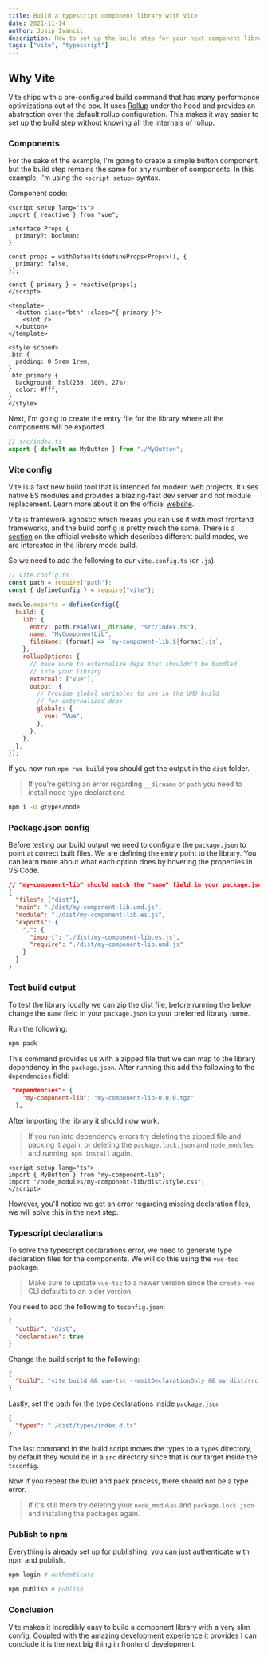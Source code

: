 ```yaml
---
title: Build a typescript component library with Vite
date: 2021-11-14
author: Josip Ivancic
description: How to set up the build step for your next component library
tags: ["vite", "typescript"]
---
```


<script setup>
import PostMeta from '@/components/PostMeta.vue'
</script>

<PostMeta repo="asd"/>

## Why Vite

Vite ships with a pre-configured build command that has many performance optimizations out of the box. It uses [Rollup](https://rollupjs.org/guide/en/) under the hood and provides an abstraction over the default rollup configuration. This makes it way easier to set up the build step without knowing all the internals of rollup.

### Components

For the sake of the example, I'm going to create a simple button component, but the build step remains the same for any number of components. In this example, I'm using the `<script setup>` syntax.

Component code:

```vue
<script setup lang="ts">
import { reactive } from "vue";

interface Props {
  primary?: boolean;
}

const props = withDefaults(defineProps<Props>(), {
  primary: false,
});

const { primary } = reactive(props);
</script>

<template>
  <button class="btn" :class="{ primary }">
    <slot />
  </button>
</template>

<style scoped>
.btn {
  padding: 0.5rem 1rem;
}
.btn.primary {
  background: hsl(239, 100%, 27%);
  color: #fff;
}
</style>
```

Next, I'm going to create the entry file for the library where all the components will be exported.

```ts
// src/index.ts
export { default as MyButton } from "./MyButton";
```

### Vite config

Vite is a fast new build tool that is intended for modern web projects. It uses native ES modules and provides a blazing-fast dev server and hot module replacement. Learn more about it on the official [website](https://vitejs.dev/guide/).

Vite is framework agnostic which means you can use it with most frontend frameworks, and the build config is pretty much the same. There is a [section](https://vitejs.dev/guide/build.html#library-mode) on the official website which describes different build modes, we are interested in the library mode build.

So we need to add the following to our `vite.config.ts` (or `.js`).

```js
// vite.config.ts
const path = require("path");
const { defineConfig } = require("vite");

module.exports = defineConfig({
  build: {
    lib: {
      entry: path.resolve(__dirname, "src/index.ts"),
      name: "MyComponentLib",
      fileName: (format) => `my-component-lib.${format}.js`,
    },
    rollupOptions: {
      // make sure to externalize deps that shouldn't be bundled
      // into your library
      external: ["vue"],
      output: {
        // Provide global variables to use in the UMD build
        // for externalized deps
        globals: {
          vue: "Vue",
        },
      },
    },
  },
});
```

If you now run `npm run build` you should get the output in the `dist` folder.

> If you're getting an error regarding `__dirname` or `path` you need to install node type declarations

```bash
npm i -D @types/node
```

### Package.json config

Before testing our build output we need to configure the `package.json` to point at correct built files. We are defining the entry point to the library.
You can learn more about what each option does by hovering the properties in VS Code.

```json
// "my-component-lib" should match the "name" field in your package.json
{
  "files": ["dist"],
  "main": "./dist/my-component-lib.umd.js",
  "module": "./dist/my-component-lib.es.js",
  "exports": {
    ".": {
      "import": "./dist/my-component-lib.es.js",
      "require": "./dist/my-component-lib.umd.js"
    }
  }
}
```

### Test build output

To test the library locally we can zip the dist file, before running the below change the `name` field in your `package.json` to your preferred library name.

Run the following:

```bash
npm pack
```

This command provides us with a zipped file that we can map to the library dependency in the `package.json`. After running this add the following to the `dependencies` field:

```json
 "dependencies": {
    "my-component-lib": "my-component-lib-0.0.0.tgz"
  },
```

After importing the library it should now work.

> If you run into dependency errors try deleting the zipped file and packing it again, or deleting the `package.lock.json` and `node_modules` and running` npm install` again.

```vue
<script setup lang="ts">
import { MyButton } from "my-component-lib";
import "/node_modules/my-component-lib/dist/style.css";
</script>
```

However, you'll notice we get an error regarding missing declaration files, we will solve this in the next step.

### Typescript declarations

To solve the typescript declarations error, we need to generate type declaration files for the components. We will do this using the `vue-tsc` package.

> Make sure to update `vue-tsc` to a newer version since the `create-vue` CLI defaults to an older version.

You need to add the following to `tsconfig.json`:

```json
{
  "outDir": "dist",
  "declaration": true
}
```

Change the build script to the following:

```json
{
  "build": "vite build && vue-tsc --emitDeclarationOnly && mv dist/src dist/types"
}
```

Lastly, set the path for the type declarations inside `package.json`

```json
{
  "types": "./dist/types/index.d.ts"
}
```

The last command in the build script moves the types to a `types` directory, by default they would be in a `src` directory since that is our target inside the `tsconfig`.

Now if you repeat the build and pack process, there should not be a type error.

> If it's still there try deleting your `node_modules` and `package.lock.json` and installing the packages again.

### Publish to npm

Everything is already set up for publishing, you can just authenticate with npm and publish.

```bash
npm login # authenticate

npm publish # publish
```

### Conclusion

Vite makes it incredibly easy to build a component library with a very slim config. Coupled with the amazing development experience it provides I can conclude it is the next big thing in frontend development.
